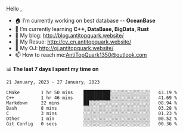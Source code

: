 
Hello , 

- 🏠 I’m currently working on best database -- **OceanBase**
- 🌱 I’m currently learning **C++, DataBase, BigData, Rust**
- 🔭 My blog:   http://blog.antitopquark.website/ 
- 👦 My Resue:  http://cv_cn.antitopquark.website/
- 🚉 My OJ:     http://oj.antitopquark.website/
- 📫 How to reach me:AntiTopQuark1350@outlook.com


📊 **The last 7 days I spent my time on** 

<!--START_SECTION:waka-->
```text
21 January, 2023 - 27 January, 2023

CMake        1 hr 50 mins    ██████████░░░░░░░░░░░░░░░   43.19 % 
C++          1 hr 46 mins    ██████████░░░░░░░░░░░░░░░   41.69 % 
Markdown     22 mins         ██░░░░░░░░░░░░░░░░░░░░░░░   08.94 % 
Bash         8 mins          ░░░░░░░░░░░░░░░░░░░░░░░░░   03.28 % 
C            3 mins          ░░░░░░░░░░░░░░░░░░░░░░░░░   01.23 % 
Other        1 min           ░░░░░░░░░░░░░░░░░░░░░░░░░   00.52 % 
Git Config   0 secs          ░░░░░░░░░░░░░░░░░░░░░░░░░   00.36 %
```
<!--END_SECTION:waka-->


